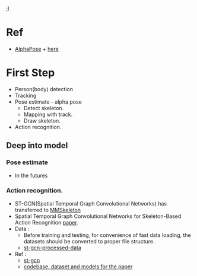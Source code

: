 ;l
# Ref
+ [AlphaPose](https://github.com/MVIG-SJTU/AlphaPose) + [here](https://github.com/GajuuzZ/Human-Falling-Detect-Tracks)
# First Step
+ Person(body) detection
+ Tracking
+ Pose estimate - alpha pose
  + Detect skeleton.
  + Mapping with track.
  + Draw skeleton.
+ Action recognition.

## Deep into model
### Pose estimate
+ In the futures
### Action recognition.
+ ST-GCN(Spatial Temporal Graph Convolutional Networks) has transferred to [MMSkeleton](https://github.com/open-mmlab/mmskeleton)
+ Spatial Temporal Graph Convolutional Networks for Skeleton-Based Action
Recognition [paper](https://arxiv.org/pdf/1801.07455.pdf).
+ Data :
  + Before training and testing, for convenience of fast data loading, the datasets should be converted to proper file structure.
  + [st-gcn-processed-data](https://drive.google.com/file/d/103NOL9YYZSW1hLoWmYnv5Fs8mK-Ij7qb/view)
+ Ref : 
  + [st-gcn](https://github.com/yysijie/st-gcn)
  + [ codebase, dataset and models for the paper](https://github.com/yysijie/st-gcn/blob/master/OLD_README.md)